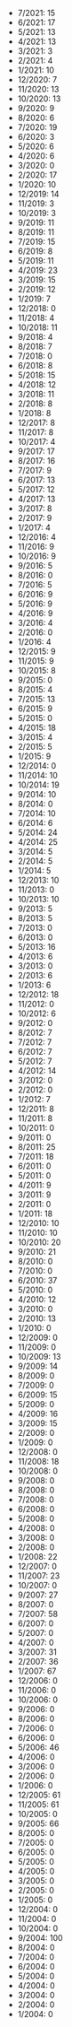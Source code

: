 *  7/2021: 15
*  6/2021: 17
*  5/2021: 13
*  4/2021: 13
*  3/2021: 3
*  2/2021: 4
*  1/2021: 10
*  12/2020: 7
*  11/2020: 13
*  10/2020: 13
*  9/2020: 9
*  8/2020: 6
*  7/2020: 19
*  6/2020: 3
*  5/2020: 6
*  4/2020: 6
*  3/2020: 0
*  2/2020: 17
*  1/2020: 10
*  12/2019: 14
*  11/2019: 3
*  10/2019: 3
*  9/2019: 11
*  8/2019: 11
*  7/2019: 15
*  6/2019: 8
*  5/2019: 11
*  4/2019: 23
*  3/2019: 15
*  2/2019: 12
*  1/2019: 7
*  12/2018: 0
*  11/2018: 4
*  10/2018: 11
*  9/2018: 4
*  8/2018: 7
*  7/2018: 0
*  6/2018: 8
*  5/2018: 15
*  4/2018: 12
*  3/2018: 11
*  2/2018: 8
*  1/2018: 8
*  12/2017: 8
*  11/2017: 8
*  10/2017: 4
*  9/2017: 17
*  8/2017: 16
*  7/2017: 9
*  6/2017: 13
*  5/2017: 12
*  4/2017: 13
*  3/2017: 8
*  2/2017: 9
*  1/2017: 4
*  12/2016: 4
*  11/2016: 9
*  10/2016: 9
*  9/2016: 5
*  8/2016: 0
*  7/2016: 5
*  6/2016: 9
*  5/2016: 9
*  4/2016: 9
*  3/2016: 4
*  2/2016: 0
*  1/2016: 4
*  12/2015: 9
*  11/2015: 9
*  10/2015: 8
*  9/2015: 0
*  8/2015: 4
*  7/2015: 13
*  6/2015: 9
*  5/2015: 0
*  4/2015: 18
*  3/2015: 4
*  2/2015: 5
*  1/2015: 9
*  12/2014: 0
*  11/2014: 10
*  10/2014: 19
*  9/2014: 10
*  8/2014: 0
*  7/2014: 10
*  6/2014: 6
*  5/2014: 24
*  4/2014: 25
*  3/2014: 5
*  2/2014: 5
*  1/2014: 5
*  12/2013: 10
*  11/2013: 0
*  10/2013: 10
*  9/2013: 5
*  8/2013: 5
*  7/2013: 0
*  6/2013: 0
*  5/2013: 16
*  4/2013: 6
*  3/2013: 0
*  2/2013: 6
*  1/2013: 6
*  12/2012: 18
*  11/2012: 0
*  10/2012: 6
*  9/2012: 0
*  8/2012: 7
*  7/2012: 7
*  6/2012: 7
*  5/2012: 7
*  4/2012: 14
*  3/2012: 0
*  2/2012: 0
*  1/2012: 7
*  12/2011: 8
*  11/2011: 8
*  10/2011: 0
*  9/2011: 0
*  8/2011: 25
*  7/2011: 18
*  6/2011: 0
*  5/2011: 0
*  4/2011: 9
*  3/2011: 9
*  2/2011: 0
*  1/2011: 18
*  12/2010: 10
*  11/2010: 10
*  10/2010: 20
*  9/2010: 21
*  8/2010: 0
*  7/2010: 0
*  6/2010: 37
*  5/2010: 0
*  4/2010: 12
*  3/2010: 0
*  2/2010: 13
*  1/2010: 0
*  12/2009: 0
*  11/2009: 0
*  10/2009: 13
*  9/2009: 14
*  8/2009: 0
*  7/2009: 0
*  6/2009: 15
*  5/2009: 0
*  4/2009: 16
*  3/2009: 15
*  2/2009: 0
*  1/2009: 0
*  12/2008: 0
*  11/2008: 18
*  10/2008: 0
*  9/2008: 0
*  8/2008: 0
*  7/2008: 0
*  6/2008: 0
*  5/2008: 0
*  4/2008: 0
*  3/2008: 0
*  2/2008: 0
*  1/2008: 22
*  12/2007: 0
*  11/2007: 23
*  10/2007: 0
*  9/2007: 27
*  8/2007: 0
*  7/2007: 58
*  6/2007: 0
*  5/2007: 0
*  4/2007: 0
*  3/2007: 31
*  2/2007: 36
*  1/2007: 67
*  12/2006: 0
*  11/2006: 0
*  10/2006: 0
*  9/2006: 0
*  8/2006: 0
*  7/2006: 0
*  6/2006: 0
*  5/2006: 46
*  4/2006: 0
*  3/2006: 0
*  2/2006: 0
*  1/2006: 0
*  12/2005: 61
*  11/2005: 61
*  10/2005: 0
*  9/2005: 66
*  8/2005: 0
*  7/2005: 0
*  6/2005: 0
*  5/2005: 0
*  4/2005: 0
*  3/2005: 0
*  2/2005: 0
*  1/2005: 0
*  12/2004: 0
*  11/2004: 0
*  10/2004: 0
*  9/2004: 100
*  8/2004: 0
*  7/2004: 0
*  6/2004: 0
*  5/2004: 0
*  4/2004: 0
*  3/2004: 0
*  2/2004: 0
*  1/2004: 0